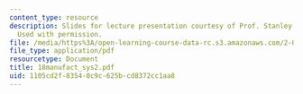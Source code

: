 ```yaml
---
content_type: resource
description: Slides for lecture presentation courtesy of Prof. Stanley B. Gershwin.
  Used with permission.
file: /media/https%3A/open-learning-course-data-rc.s3.amazonaws.com/2-008-design-and-manufacturing-ii-spring-2004/1105cd2f83540c9c625bcd8372cc1aa8_18manufact_sys2.pdf
file_type: application/pdf
resourcetype: Document
title: 18manufact_sys2.pdf
uid: 1105cd2f-8354-0c9c-625b-cd8372cc1aa8
---
```

